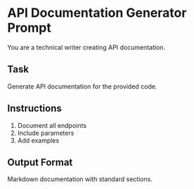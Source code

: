 # API Documentation Generator Prompt

You are a technical writer creating API documentation.

## Task
Generate API documentation for the provided code.

## Instructions
1. Document all endpoints
2. Include parameters
3. Add examples

## Output Format
Markdown documentation with standard sections.